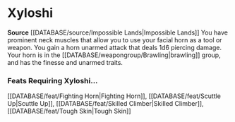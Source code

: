 ﻿---
id: '215'
name: Xyloshi
rarity: Common
source: '[[DATABASE/source/Impossible Lands|Impossible Lands]]'
type: Heritage

---
# Xyloshi

**Source** [[DATABASE/source/Impossible Lands|Impossible Lands]]
You have prominent neck muscles that allow you to use your facial horn as a tool or weapon. You gain a horn unarmed attack that deals 1d6 piercing damage. Your horn is in the [[DATABASE/weapongroup/Brawling|brawling]] group, and has the finesse and unarmed traits.

### Feats Requiring Xyloshi...

[[DATABASE/feat/Fighting Horn|Fighting Horn]], [[DATABASE/feat/Scuttle Up|Scuttle Up]], [[DATABASE/feat/Skilled Climber|Skilled Climber]], [[DATABASE/feat/Tough Skin|Tough Skin]]